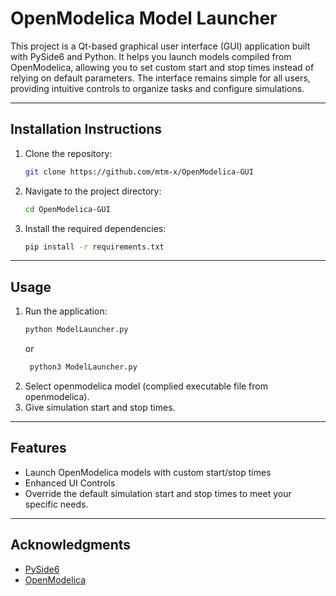 # OpenModelica Model Launcher

This project is a Qt-based graphical user interface (GUI) application built with PySide6 and Python. It helps you launch models compiled from OpenModelica, allowing you to set custom start and stop times instead of relying on default parameters. The interface remains simple for all users, providing intuitive controls to organize tasks and configure simulations.

---

## Installation Instructions

1. Clone the repository:
    ```bash
    git clone https://github.com/mtm-x/OpenModelica-GUI
    ```
2. Navigate to the project directory:
    ```bash
    cd OpenModelica-GUI
    ```
3. Install the required dependencies:
    ```bash
    pip install -r requirements.txt
    ```

---

## Usage

1. Run the application:
    ```bash
    python ModelLauncher.py  
    ```
   or
   ```bash
    python3 ModelLauncher.py 
    ```
2. Select openmodelica model (complied executable file from openmodelica). 
3. Give simulation start and stop times.

---

## Features

- Launch OpenModelica models with custom start/stop times
- Enhanced UI Controls
- Override the default simulation start and stop times to meet your specific needs.


---

## Acknowledgments

- [PySide6](https://doc.qt.io/qtforpython-6/)
- [OpenModelica](https://openmodelica.org/)
